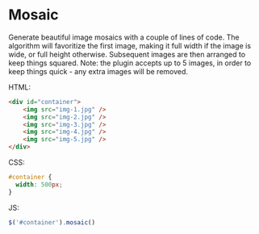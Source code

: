 # Mosaic

Generate beautiful image mosaics with a couple of lines of code. The algorithm will favoritize the first image, making it full width if the image is wide, or full height otherwise. Subsequent images are then arranged to keep things squared. Note: the plugin accepts up to 5 images, in order to keep things quick - any extra images will be removed.

HTML:

```html
<div id="container">
    <img src="img-1.jpg" />
    <img src="img-2.jpg" />
    <img src="img-3.jpg" />
    <img src="img-4.jpg" />
    <img src="img-5.jpg" />
</div>
```

CSS:

```css
#container {
  width: 500px;
}
```

JS:

```js
$('#container').mosaic()
```
